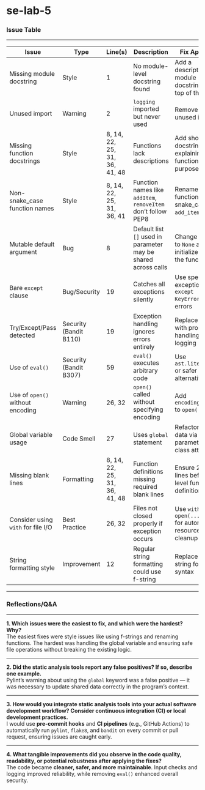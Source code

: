 # se-lab-5



### Issue Table

---

| Issue | Type | Line(s) | Description | Fix Approach |
|--------|------|----------|--------------|---------------|
| Missing module docstring | Style | 1 | No module-level docstring found | Add a descriptive module docstring at the top of the file |
| Unused import | Warning | 2 | `logging` imported but never used | Remove the unused import |
| Missing function docstrings | Style | 8, 14, 22, 25, 31, 36, 41, 48 | Functions lack descriptions | Add short docstrings explaining each function’s purpose |
| Non-snake_case function names | Style | 8, 14, 22, 25, 31, 36, 41 | Function names like `addItem`, `removeItem` don’t follow PEP8 | Rename functions to snake_case (e.g., `add_item`) |
| Mutable default argument | Bug | 8 | Default list `[]` used in parameter may be shared across calls | Change default to `None` and initialize inside the function |
| Bare `except` clause | Bug/Security | 19 | Catches all exceptions silently | Use specific exceptions (e.g., `except KeyError:`) or log errors |
| Try/Except/Pass detected | Security (Bandit B110) | 19 | Exception handling ignores errors entirely | Replace `pass` with proper handling or logging |
| Use of `eval()` | Security (Bandit B307) | 59 | `eval()` executes arbitrary code | Use `ast.literal_eval` or safer alternatives |
| Use of `open()` without encoding | Warning | 26, 32 | `open()` called without specifying encoding | Add `encoding='utf-8'` to `open()` calls |
| Global variable usage | Code Smell | 27 | Uses `global` statement | Refactor to pass data via parameters or class attributes |
| Missing blank lines | Formatting | 8, 14, 22, 25, 31, 36, 41, 48 | Function definitions missing required blank lines | Ensure 2 blank lines before top-level function definitions |
| Consider using `with` for file I/O | Best Practice | 26, 32 | Files not closed properly if exception occurs | Use `with open(...) as f:` for automatic resource cleanup |
| String formatting style | Improvement | 12 | Regular string formatting could use f-string | Replace with f-string for cleaner syntax |

---

### Reflections/Q&A

---

**1. Which issues were the easiest to fix, and which were the hardest? Why?**  
The easiest fixes were style issues like using f-strings and renaming functions. The hardest was handling the global variable and ensuring safe file operations without breaking the existing logic.

---

**2. Did the static analysis tools report any false positives? If so, describe one example.**  
Pylint’s warning about using the `global` keyword was a false positive — it was necessary to update shared data correctly in the program’s context.

---

**3. How would you integrate static analysis tools into your actual software development workflow? Consider continuous integration (CI) or local development practices.**  
I would use **pre-commit hooks** and **CI pipelines** (e.g., GitHub Actions) to automatically run `pylint`, `flake8`, and `bandit` on every commit or pull request, ensuring issues are caught early.

---

**4. What tangible improvements did you observe in the code quality, readability, or potential robustness after applying the fixes?**  
The code became **cleaner, safer, and more maintainable**. Input checks and logging improved reliability, while removing `eval()` enhanced overall security.
